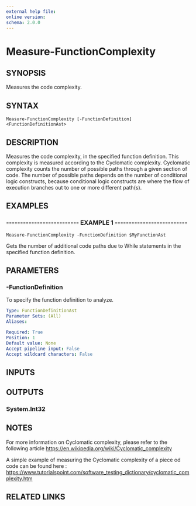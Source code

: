```yaml
---
external help file: 
online version: 
schema: 2.0.0
---
```


# Measure-FunctionComplexity

## SYNOPSIS
Measures the code complexity.

## SYNTAX

```
Measure-FunctionComplexity [-FunctionDefinition] <FunctionDefinitionAst>
```

## DESCRIPTION
Measures the code complexity, in the specified function definition.
This complexity is measured according to the Cyclomatic complexity.
Cyclomatic complexity counts the number of possible paths through a given section of code.
The number of possible paths depends on the number of conditional logic constructs, because conditional logic constructs are where the flow of execution branches out to one or more different path(s).

## EXAMPLES

### -------------------------- EXAMPLE 1 --------------------------
```
Measure-FunctionComplexity -FunctionDefinition $MyFunctionAst
```

Gets the number of additional code paths due to While statements in the specified function definition.

## PARAMETERS

### -FunctionDefinition
To specify the function definition to analyze.

```yaml
Type: FunctionDefinitionAst
Parameter Sets: (All)
Aliases: 

Required: True
Position: 1
Default value: None
Accept pipeline input: False
Accept wildcard characters: False
```

## INPUTS

## OUTPUTS

### System.Int32

## NOTES
For more information on Cyclomatic complexity, please refer to the following article
https://en.wikipedia.org/wiki/Cyclomatic_complexity

A simple example of measuring the Cyclomatic complexity of a piece od code can be found here :
https://www.tutorialspoint.com/software_testing_dictionary/cyclomatic_complexity.htm

## RELATED LINKS

